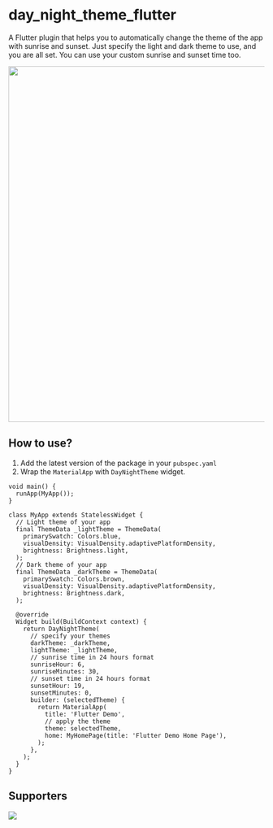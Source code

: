 # day_night_theme_flutter
A Flutter plugin that helps you to automatically change the theme of the app with sunrise and sunset. Just specify the light and dark theme to use, and you are all set. You can use your custom sunrise and sunset time too.

<img src = "https://raw.githubusercontent.com/maheshbosctechlabs/day_night_theme_flutter/main/plugin_preview.png" height= "700"/>

## How to use?

1. Add the latest version of the package in your ```pubspec.yaml```
2. Wrap the ```MaterialApp``` with ```DayNightTheme``` widget.

```
void main() {
  runApp(MyApp());
}

class MyApp extends StatelessWidget {
  // Light theme of your app
  final ThemeData _lightTheme = ThemeData(
    primarySwatch: Colors.blue,
    visualDensity: VisualDensity.adaptivePlatformDensity,
    brightness: Brightness.light,
  );
  // Dark theme of your app
  final ThemeData _darkTheme = ThemeData(
    primarySwatch: Colors.brown,
    visualDensity: VisualDensity.adaptivePlatformDensity,
    brightness: Brightness.dark,
  );

  @override
  Widget build(BuildContext context) {
    return DayNightTheme(
      // specify your themes
      darkTheme: _darkTheme,
      lightTheme: _lightTheme,
      // sunrise time in 24 hours format
      sunriseHour: 6,
      sunriseMinutes: 30,
      // sunset time in 24 hours format
      sunsetHour: 19,
      sunsetMinutes: 0,
      builder: (selectedTheme) {
        return MaterialApp(
          title: 'Flutter Demo',
          // apply the theme
          theme: selectedTheme,
          home: MyHomePage(title: 'Flutter Demo Home Page'),
        );
      },
    );
  }
}
```

## Supporters
[<img src="https://bosctechlabs.com/wp-content/themes/bosc/assets/images/logo.png" />](https://bosctechlabs.com/)
